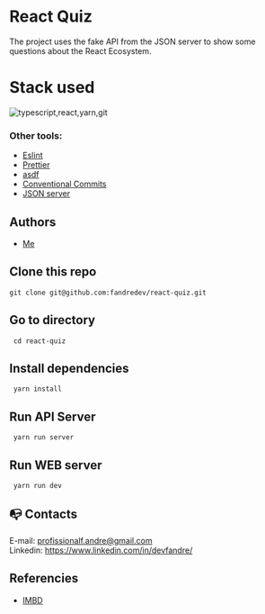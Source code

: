 # React Quiz

The project uses the fake API from the JSON server to show some questions about the React Ecosystem.

# Stack used

<img src="https://skillicons.dev/icons?i=typescript,react,yarn,git&theme=dark" alt="typescript,react,yarn,git" />

### Other tools:

- [Eslint](https://eslint.org/)
- [Prettier](https://prettier.io/)
- [asdf](https://asdf-vm.com/)
- [Conventional Commits](https://www.conventionalcommits.org/en/v1.0.0/)
- [JSON server](https://www.npmjs.com/package/json-server)

## Authors

- [Me](https://www.linkedin.com/in/devfandre/)

## Clone this repo

```
git clone git@github.com:fandredev/react-quiz.git
```

## Go to directory

```
 cd react-quiz
```

## Install dependencies

```
 yarn install
```

## Run API Server

```
 yarn run server
```

## Run WEB server

```
 yarn run dev
```

## :mailbox_with_no_mail: Contacts

E-mail: profissionalf.andre@gmail.com<br>
Linkedin: https://www.linkedin.com/in/devfandre/<br>

## Referencies

- [IMBD](https://developer.imdb.com/)
